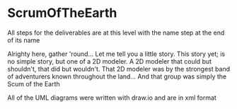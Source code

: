 # ScrumOfTheEarth
All steps for the deliverables are at this level with the name step at the end of its name

Alrighty here, gather 'round... Let me tell you a little story. This story yet; is no simple story, but one of a 2D modeler. A 2D modeler that could but shouldn't, that did but wouldn't. That 2D modeler was by the strongest band of adventurers known throughout the land... And that group was simply the Scum of the Earth

All of the UML diagrams were written with draw.io and are in xml format
